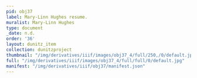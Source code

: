 ```yaml
---
pid: obj37
label: Mary-Linn Hughes resume.
muralist: Mary-Linn Hughes
type: document
_date: n.d.
order: '36'
layout: dunitz_item
collection: dunitzproject
thumbnail: "/img/derivatives/iiif/images/obj37_4/full/250,/0/default.jpg"
full: "/img/derivatives/iiif/images/obj37_4/full/full/0/default.jpg"
manifest: "/img/derivatives/iiif/obj37/manifest.json"
---
```

